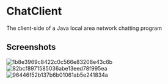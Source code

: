 # ChatClient
The client-side of a Java local area network chatting program

## Screenshots
![1b8e3969c8422c0c566e83208e43c6b](https://user-images.githubusercontent.com/55414757/147893944-d15b68e5-32ae-46bb-bd9f-5fcbccbb170d.png)
![82bcf8971585036abe13eed78f995ea](https://user-images.githubusercontent.com/55414757/147893949-98759b2c-714c-4414-93c5-562bf696a4ea.png)
![96446f52b137b6b01061ab5e241834a](https://user-images.githubusercontent.com/55414757/147893951-f4d11cdf-5152-43ad-be68-31fa148bc9dd.png)
